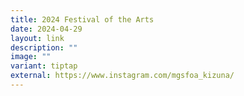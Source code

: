 ```yaml
---
title: 2024 Festival of the Arts
date: 2024-04-29
layout: link
description: ""
image: ""
variant: tiptap
external: https://www.instagram.com/mgsfoa_kizuna/
---
```

